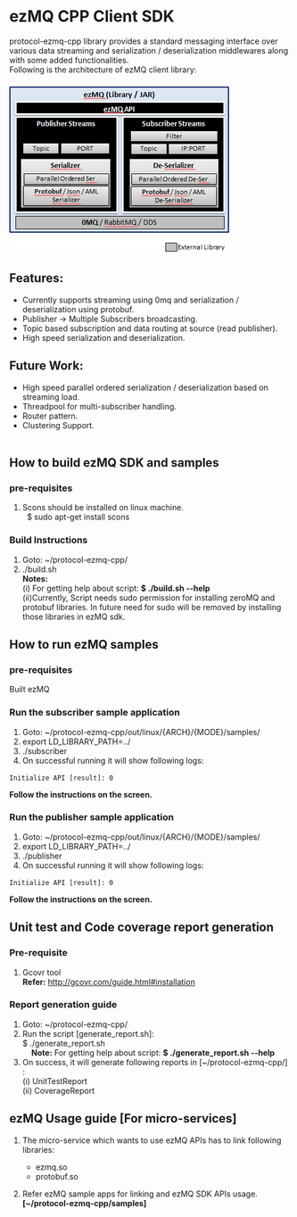 # ezMQ CPP Client SDK

protocol-ezmq-cpp library provides a standard messaging interface over various data streaming 
and serialization / deserialization middlewares along with some added functionalities.</br>
Following is the architecture of ezMQ client library: </br> </br>
![ezMQ Architecture](doc/images/ezMQ_architecture_0.1.png?raw=true "ezMQ Arch")

## Features:
* Currently supports streaming using 0mq and serialization / deserialization using protobuf.
* Publisher -> Multiple Subscribers broadcasting.
* Topic based subscription and data routing at source (read publisher).
* High speed serialization and deserialization.

## Future Work:
* High speed parallel ordered serialization / deserialization based on streaming load.
* Threadpool for multi-subscriber handling.
* Router pattern.
* Clustering Support.
</br></br>

## How to build ezMQ SDK and samples
### pre-requisites
1. Scons should be installed on linux machine. </br>
   $ sudo apt-get install scons

### Build Instructions
1. Goto: ~/protocol-ezmq-cpp/
2. ./build.sh <options></br>
**Notes:** </br>
(i) For getting help about script: **$ ./build.sh --help** </br>
(ii)Currently, Script needs sudo permission for installing zeroMQ and protobuf libraries. In future need for sudo will be removed by installing those libraries in ezMQ sdk.

## How to run ezMQ samples

### pre-requisites
Built ezMQ
### Run the subscriber sample application

1. Goto: ~/protocol-ezmq-cpp/out/linux/{ARCH}/{MODE}/samples/
2. export LD_LIBRARY_PATH=../
3. ./subscriber
4.  On successful running it will show following logs:

```
Initialize API [result]: 0
```
**Follow the instructions on the screen.**

###  Run the publisher sample application

1. Goto: ~/protocol-ezmq-cpp/out/linux/{ARCH}/{MODE}/samples/
2. export LD_LIBRARY_PATH=../
3. ./publisher
4. On successful running it will show following logs:

```
Initialize API [result]: 0
```
**Follow the instructions on the screen.**

##  Unit test and Code coverage report generation

### Pre-requisite
1. Gcovr tool </br>
   **Refer:** http://gcovr.com/guide.html#installation

### Report generation guide
1. Goto: ~/protocol-ezmq-cpp/</br>
2. Run the script [generate_report.sh]:</br>
   $ ./generate_report.sh </br>
     **Note:** For getting help about script: **$ ./generate_report.sh --help**
3. On success, it will generate following reports in [~/protocol-ezmq-cpp/] : </br>
   (i)  UnitTestReport </br>
   (ii) CoverageReport </br>
   
##  ezMQ Usage guide [For micro-services]

1. The micro-service which wants to use ezMQ APIs has to link following libraries:
    - ezmq.so
    - protobuf.so
    
2. Refer ezMQ sample apps for linking and ezMQ SDK APIs usage. **[~/protocol-ezmq-cpp/samples]**

